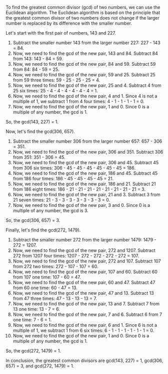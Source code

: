  To find the greatest common divisor (gcd) of two numbers, we can use the Euclidean algorithm. The Euclidean algorithm is based on the principle that the greatest common divisor of two numbers does not change if the larger number is replaced by its difference with the smaller number.

Let's start with the first pair of numbers, 143 and 227.

1. Subtract the smaller number 143 from the larger number 227: 227 - 143 = 84.
2. Now, we need to find the gcd of the new pair, 143 and 84. Subtract 84 from 143: 143 - 84 = 59.
3. Now, we need to find the gcd of the new pair, 84 and 59. Subtract 59 from 84: 84 - 59 = 25.
4. Now, we need to find the gcd of the new pair, 59 and 25. Subtract 25 from 59 three times: 59 - 25 - 25 - 25 = 4.
5. Now, we need to find the gcd of the new pair, 25 and 4. Subtract 4 from 25 six times: 25 - 4 - 4 - 4 - 4 - 4 - 4 = 1.
6. Now, we need to find the gcd of the new pair, 4 and 1. Since 4 is not a multiple of 1, we subtract 1 from 4 four times: 4 - 1 - 1 - 1 - 1 = 0.
7. Now, we need to find the gcd of the new pair, 1 and 0. Since 0 is a multiple of any number, the gcd is 1.

So, the gcd(143, 227) = 1.

Now, let's find the gcd(306, 657).

1. Subtract the smaller number 306 from the larger number 657: 657 - 306 = 351.
2. Now, we need to find the gcd of the new pair, 306 and 351. Subtract 306 from 351: 351 - 306 = 45.
3. Now, we need to find the gcd of the new pair, 306 and 45. Subtract 45 from 306 six times: 306 - 45 - 45 - 45 - 45 - 45 - 45 = 186.
4. Now, we need to find the gcd of the new pair, 186 and 45. Subtract 45 from 186 four times: 186 - 45 - 45 - 45 - 45 = 21.
5. Now, we need to find the gcd of the new pair, 186 and 21. Subtract 21 from 186 eight times: 186 - 21 - 21 - 21 - 21 - 21 - 21 - 21 - 21 = 3.
6. Now, we need to find the gcd of the new pair, 21 and 3. Subtract 3 from 21 seven times: 21 - 3 - 3 - 3 - 3 - 3 - 3 - 3 = 0.
7. Now, we need to find the gcd of the new pair, 3 and 0. Since 0 is a multiple of any number, the gcd is 3.

So, the gcd(306, 657) = 3.

Finally, let's find the gcd(272, 1479).

1. Subtract the smaller number 272 from the larger number 1479: 1479 - 272 = 1207.
2. Now, we need to find the gcd of the new pair, 272 and 1207. Subtract 272 from 1207 four times: 1207 - 272 - 272 - 272 - 272 = 107.
3. Now, we need to find the gcd of the new pair, 272 and 107. Subtract 107 from 272 two times: 272 - 107 - 107 = 60.
4. Now, we need to find the gcd of the new pair, 107 and 60. Subtract 60 from 107 one time: 107 - 60 = 47.
5. Now, we need to find the gcd of the new pair, 60 and 47. Subtract 47 from 60 one time: 60 - 47 = 13.
6. Now, we need to find the gcd of the new pair, 47 and 13. Subtract 13 from 47 three times: 47 - 13 - 13 - 13 = 7.
7. Now, we need to find the gcd of the new pair, 13 and 7. Subtract 7 from 13 one time: 13 - 7 = 6.
8. Now, we need to find the gcd of the new pair, 7 and 6. Subtract 6 from 7 one time: 7 - 6 = 1.
9. Now, we need to find the gcd of the new pair, 6 and 1. Since 6 is not a multiple of 1, we subtract 1 from 6 six times: 6 - 1 - 1 - 1 - 1 - 1 - 1 = 0.
10. Now, we need to find the gcd of the new pair, 1 and 0. Since 0 is a multiple of any number, the gcd is 1.

So, the gcd(272, 1479) = 1.

In conclusion, the greatest common divisors are gcd(143, 227) = 1, gcd(306, 657) = 3, and gcd(272, 1479) = 1.